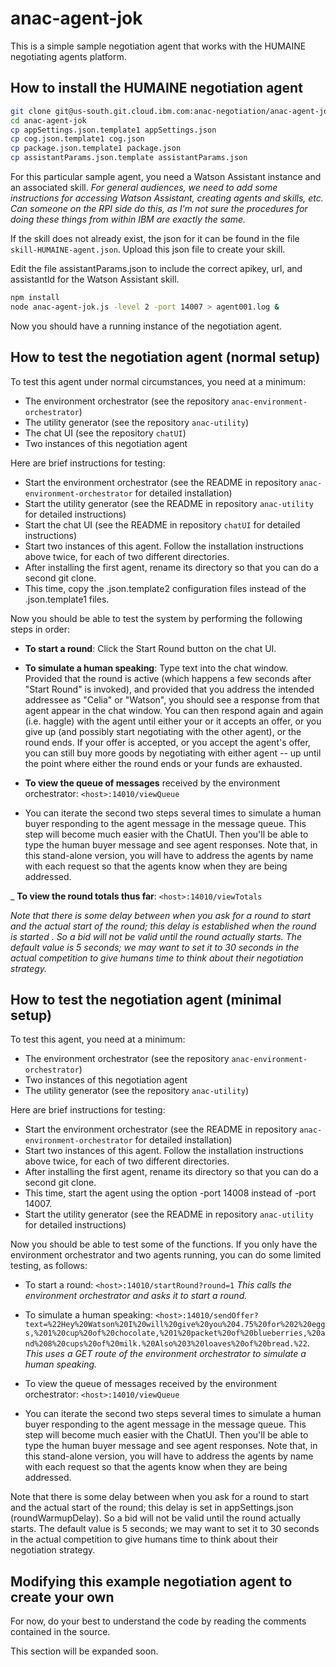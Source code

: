 # anac-agent-jok
This is a simple sample negotiation agent that works with the HUMAINE negotiating agents platform.

How to install the HUMAINE negotiation agent
----

```sh
git clone git@us-south.git.cloud.ibm.com:anac-negotiation/anac-agent-jok.git
cd anac-agent-jok
cp appSettings.json.template1 appSettings.json
cp cog.json.template1 cog.json
cp package.json.template1 package.json
cp assistantParams.json.template assistantParams.json
```

For this particular sample agent, you need a Watson Assistant instance and an associated skill.
*For general audiences, we need to add some instructions for accessing Watson Assistant, creating agents and skills, etc. Can 
someone on the RPI side do this, as I'm not sure the procedures for doing these things from within IBM are exactly the same.*

If the skill does not already exist, the json for it can be found in the file `skill-HUMAINE-agent.json`. Upload this json file to create your skill.

Edit the file assistantParams.json to include the correct apikey, url, and assistantId for the Watson Assistant skill.


```sh
npm install
node anac-agent-jok.js -level 2 -port 14007 > agent001.log &
```

Now you should have a running instance of the negotiation agent.

How to test the negotiation agent (normal setup)
----

To test this agent under normal circumstances, you need at a minimum:
- The environment orchestrator (see the repository `anac-environment-orchestrator`)
- The utility generator (see the repository `anac-utility`)
- The chat UI (see the repository `chatUI`)
- Two instances of this negotiation agent

Here are brief instructions for testing:
- Start the environment orchestrator (see the README in repository `anac-environment-orchestrator` for detailed installation)
- Start the utility generator (see the README in repository `anac-utility` for detailed instructions)
- Start the chat UI (see the README in repository `chatUI` for detailed instructions)
- Start two instances of this agent. Follow the installation instructions above twice, for each of two different directories.
 - After installing the first agent, rename its directory so that you can do a second git clone.
 - This time, copy the .json.template2 configuration files instead of the .json.template1 files.

Now you should be able to test the system by performing the following steps in order:

- **To start a round**: Click the Start Round button on the chat UI.

- **To simulate a human speaking**: Type text into the chat window. Provided that the round is active
  (which happens a few seconds after "Start Round" is invoked), and provided that you address the intended addressee as 
  "Celia" or "Watson", you should see a response from that agent appear in the chat window. You can then respond again and 
  again (i.e. haggle) with the agent until either your or it accepts an offer, or you give up (and possibly start negotiating
  with the other agent), or the round ends. If your offer is accepted, or you accept the agent's offer, you can still buy
  more goods by negotiating with either agent -- up until the point where either the round ends or your funds are exhausted.

- **To view the queue of messages** received by the environment orchestrator: `<host>:14010/viewQueue`

- You can iterate the second two steps several times to simulate a human buyer responding to the agent message in the message queue. 
  This step will become much easier with the ChatUI. Then you'll be able to type the human buyer message and see agent responses.
  Note that, in this stand-alone version, you will have to address the agents by name with each request so that the agents
  know when they are being addressed.

_ **To view the round totals thus far**: `<host>:14010/viewTotals`

*Note that there is some delay between when you ask for a round to start and the actual start of the round;
this delay is established when the round is started . So a bid will not be valid until the round actually starts.
The default value is 5 seconds; we may want to set it to 30 seconds in the actual competition to give humans time
to think about their negotiation strategy.*

How to test the negotiation agent (minimal setup)
----

To test this agent, you need at a minimum:
- The environment orchestrator (see the repository `anac-environment-orchestrator`)
- Two instances of this negotiation agent
- The utility generator (see the repository `anac-utility`)

Here are brief instructions for testing:
- Start the environment orchestrator (see the README in repository `anac-environment-orchestrator` for detailed installation)
- Start two instances of this agent. Follow the installation instructions above twice, for each of two different directories.
 - After installing the first agent, rename its directory so that you can do a second git clone.
 - This time, start the agent using the option -port 14008 instead of -port 14007.
- Start the utility generator (see the README in repository `anac-utility` for detailed instructions)

Now you should be able to test some of the functions. If you only have the environment orchestrator and two agents running,
you can do some limited testing, as follows:

- To start a round: `<host>:14010/startRound?round=1` *This calls the environment orchestrator and asks it to start a round.*

- To simulate a human speaking: `<host>:14010/sendOffer?text=%22Hey%20Watson%20I%20will%20give%20you%204.75%20for%202%20eggs,%201%20cup%20of%20chocolate,%201%20packet%20of%20blueberries,%20and%208%20cups%20of%20milk.%20Also%203%20loaves%20of%20bread.%22`.
  *This uses a GET route of the environment orchestrator to simulate a human speaking.*

- To view the queue of messages received by the environment orchestrator: `<host>:14010/viewQueue`
- You can iterate the second two steps several times to simulate a human buyer responding to the agent message in the message queue. 
  This step will become much easier with the ChatUI. Then you'll be able to type the human buyer message and see agent responses.
  Note that, in this stand-alone version, you will have to address the agents by name with each request so that the agents
  know when they are being addressed.

Note that there is some delay between when you ask for a round to start and the actual start of the round;
this delay is set in appSettings.json (roundWarmupDelay). So a bid will not be valid until the round actually starts.
The default value is 5 seconds; we may want to set it to 30 seconds in the actual competition to give humans time to think about their negotiation strategy. 

Modifying this example negotiation agent to create your own
----

For now, do your best to understand the code by reading the comments contained in the source.

This section will be expanded soon.